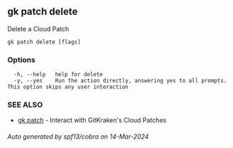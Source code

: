 ## gk patch delete

Delete a Cloud Patch

```
gk patch delete [flags]
```

### Options

```
  -h, --help   help for delete
  -y, --yes    Run the action directly, answering yes to all prompts. This option skips any user interaction
```

### SEE ALSO

* [gk patch](gk_patch.md)	 - Interact with GitKraken's Cloud Patches

###### Auto generated by spf13/cobra on 14-Mar-2024
